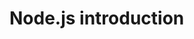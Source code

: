 # Node.js introduction

<!-- git add '*' arba git 'add .' - prideda failus i git lokalia sistema -->
<!-- git commit '-m' "komentaras"(pakeitimu komentaras) - Turi atspindeti kas buvo pakeista, prideda, isimta ir t.t. - kas pasikeis, kai pridesim pridetus failus -->
<!-- git push - isstumiam lokalius pakeitimus i GitHub sistema -->

